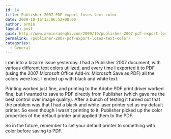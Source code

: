 ```yaml
---
id: 14
title: Publisher 2007 PDF export loses text color
date: 2009-10-16T13:06:52+00:00
author: armin
layout: post
guid: http://www.arminsadeghi.com/2009/10/publisher-2007-pdf-export-loses-text-color/
permalink: /publisher-2007-pdf-export-loses-text-color/
categories:
  - General
---
```

<!-- google_ad_section_start -->

I ran into a bizarre issue yesterday. I had a Publisher 2007 document, with various different text colors utilized, and every time I exported it to PDF (using the 2007 Microsoft Office Add-in: Microsoft Save as PDF) all the colors were lost. I ended up with black and white text.

<!--more-->

Printing worked just fine, and printing to the Adobe PDF print driver worked fine, but I wanted to save to PDF directly from Publisher (which gave me the best control over image quality). After a bunch of testing it turned out that the problem was that I had a black and white laser printer set as my default printer. So even though I wasn't printing to it, Publisher picked up the color properties of the default printer and applied them to the PDF.

So in the future, remember to set your default printer to something with color before saving to PDF.

<!-- google_ad_section_end -->
